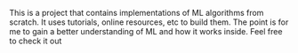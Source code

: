 This is a project that contains implementations of ML algorithms from scratch. It uses tutorials, online resources, etc to build them. The point is for me to gain a better understanding of ML and how it works inside. Feel free to check it out